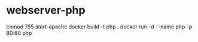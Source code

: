 # webserver-php
chmod 755 start-apache
docker build -t php .
 docker run -d --name php -p 80:80 php
 
